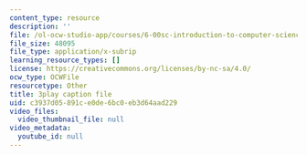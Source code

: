 ```yaml
---
content_type: resource
description: ''
file: /ol-ocw-studio-app/courses/6-00sc-introduction-to-computer-science-and-programming-spring-2011/c3937d05891ce0de6bc0eb3d64aad229_6wTuOMgTrU4.srt
file_size: 48095
file_type: application/x-subrip
learning_resource_types: []
license: https://creativecommons.org/licenses/by-nc-sa/4.0/
ocw_type: OCWFile
resourcetype: Other
title: 3play caption file
uid: c3937d05-891c-e0de-6bc0-eb3d64aad229
video_files:
  video_thumbnail_file: null
video_metadata:
  youtube_id: null
---
```

